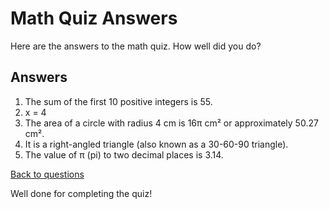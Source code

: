 # Math Quiz Answers

Here are the answers to the math quiz. How well did you do?

## Answers

1. The sum of the first 10 positive integers is 55.
2. x = 4
3. The area of a circle with radius 4 cm is 16π cm² or approximately 50.27 cm².
4. It is a right-angled triangle (also known as a 30-60-90 triangle).
5. The value of π (pi) to two decimal places is 3.14.

[Back to questions](../index.html)

Well done for completing the quiz!